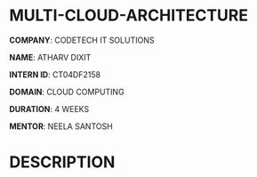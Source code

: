 # MULTI-CLOUD-ARCHITECTURE

**COMPANY**: CODETECH IT SOLUTIONS

**NAME**: ATHARV DIXIT

**INTERN ID**: CT04DF2158

**DOMAIN**: CLOUD COMPUTING

**DURATION**: 4 WEEKS

**MENTOR**: NEELA SANTOSH

# DESCRIPTION

